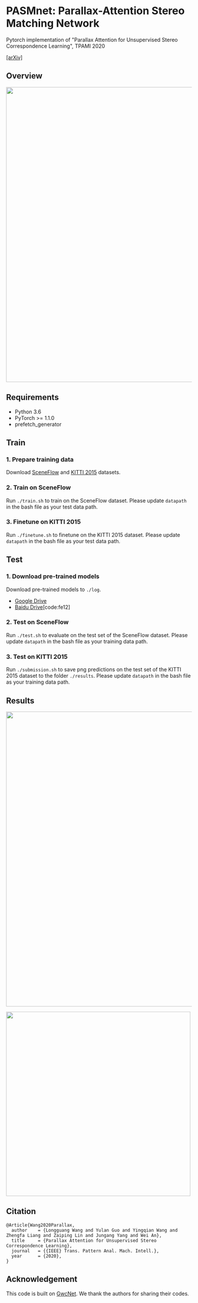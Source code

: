# PASMnet: Parallax-Attention Stereo Matching Network

Pytorch implementation of "Parallax Attention for Unsupervised Stereo Correspondence Learning", TPAMI 2020

[[arXiv]](http://arxiv.org/abs/2009.08250)

## Overview
<img width="800" src="https://github.com/LongguangWang/PAM/blob/master/Figs/PASMnet.png"/></div>

## Requirements
- Python 3.6
- PyTorch >= 1.1.0
- prefetch_generator

## Train
### 1. Prepare training data
Download [SceneFlow](https://lmb.informatik.uni-freiburg.de/resources/datasets/SceneFlowDatasets.en.html) and [KITTI 2015](http://www.cvlibs.net/datasets/kitti/eval_scene_flow.php?benchmark=stereo) datasets.

### 2. Train on SceneFlow
Run `./train.sh` to train on the SceneFlow dataset. Please update `datapath` in the bash file as your test data path.

### 3. Finetune on KITTI 2015
Run `./finetune.sh` to finetune on the KITTI 2015 dataset. Please update `datapath` in the bash file as your test data path.

## Test
### 1. Download pre-trained models
Download pre-trained models to `./log`.
- [Google Drive](https://drive.google.com/file/d/1_eXJnK8p-2NF4kxrj3ki6OHwXptO4iYp/view)
- [Baidu Drive](https://pan.baidu.com/s/1Yllm8992_n8i5YfwufyJ-Q)[code:fe12]

### 2. Test on SceneFlow
Run `./test.sh` to evaluate on the test set of the SceneFlow dataset. Please update `datapath` in the bash file as your training data path.

### 3. Test on KITTI 2015
Run `./submission.sh` to save png predictions on the test set of the KITTI 2015 dataset to the folder `./results`. Please update `datapath` in the bash file as your training data path.

## Results
<img width="800" src="https://github.com/LongguangWang/PAM/blob/master/Figs/Fig_PASMnet.png"/></div>

<img width="500" src="https://github.com/LongguangWang/PAM/blob/master/Figs/Tab_PASMnet.png"/></div>

## Citation
```
@Article{Wang2020Parallax,
  author    = {Longguang Wang and Yulan Guo and Yingqian Wang and Zhengfa Liang and Zaiping Lin and Jungang Yang and Wei An},
  title     = {Parallax Attention for Unsupervised Stereo Correspondence Learning},
  journal   = {{IEEE} Trans. Pattern Anal. Mach. Intell.},
  year      = {2020},
}
```

## Acknowledgement

This code is built on [GwcNet](https://github.com/xy-guo/GwcNet). We thank the authors for sharing their codes.
